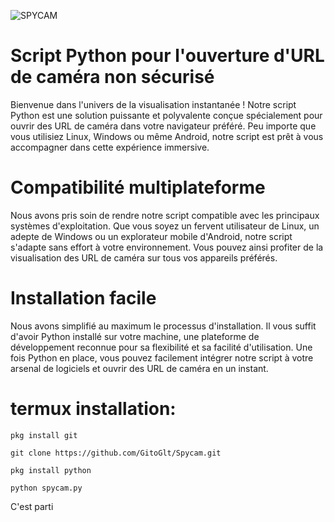 ![SPYCAM](https://zupimages.net/up/23/20/wtsz.png)

# Script Python pour l'ouverture d'URL de caméra non sécurisé
Bienvenue dans l'univers de la visualisation instantanée ! Notre script Python est une solution puissante et polyvalente conçue spécialement pour ouvrir des URL de caméra dans votre navigateur préféré. Peu importe que vous utilisiez Linux, Windows ou même Android, notre script est prêt à vous accompagner dans cette expérience immersive.
# Compatibilité multiplateforme
Nous avons pris soin de rendre notre script compatible avec les principaux systèmes d'exploitation. Que vous soyez un fervent utilisateur de Linux, un adepte de Windows ou un explorateur mobile d'Android, notre script s'adapte sans effort à votre environnement. Vous pouvez ainsi profiter de la visualisation des URL de caméra sur tous vos appareils préférés.

# Installation facile
Nous avons simplifié au maximum le processus d'installation. Il vous suffit d'avoir Python installé sur votre machine, une plateforme de développement reconnue pour sa flexibilité et sa facilité d'utilisation. Une fois Python en place, vous pouvez facilement intégrer notre script à votre arsenal de logiciels et ouvrir des URL de caméra en un instant.

# termux installation: 
``pkg install git``

``git clone https://github.com/GitoGlt/Spycam.git``

``pkg install python``

``python spycam.py``

C'est parti

